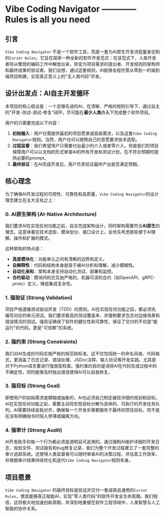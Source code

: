 # Vibe Coding Navigator ———— Rules is all you need

## 引言

`Vibe Coding Navigator` 不是一个软件工具，而是一套为AI原生开发流程量身定制的`Cursor Rules`。它旨在探索一种全新的软件开发范式：在该范式下，人类开发者将从繁琐的编码工作中解放出来，转变为项目需求的提出者、开发规则的架构师和最终成果的验证者。我们设想，通过这套规则，AI能够全程托管从零到一的端到端项目构建，实现真正意义上的"无人类代码"开发。

## 设计出发点：AI自主开发循环

本项目的核心假设是：一个足够先进的AI，在清晰、严格的规则引导下，通过自主的"开发-测试-调试-修复"闭环，尽可能在**最少人类介入**下完成整个软件项目。

用户的只需要完成以下内容：
1.  **初始输入**：用户仅需提供最初的项目愿景或高级需求，以及这套`Vibe Coding Navigator`规则。当然，用户也可以按照自己的意愿要求技术选型。
2.  **过程监督**：我们希望用户只需要付出最少的介入或者零介入。但是我们的项目保障用户可以以文档的形式审查AI的所有开发和测试计划，在不符合预期时提供必要的prompt。
3.  **最终验证**：在AI完成开发后，用户负责验证最终产出是否满足预期。

## 核心理念

为了确保AI开发过程的可控性、可靠性和高质量，`Vibe Coding Navigator`的设计理念建立在五大支柱之上：

### 0. AI原生架构 (AI-Native Architecture)

我们要求AI在实现任何功能之前，自主完成架构设计，同时架构需要符合**AI原生**的理念。这意味着在技术选型、模块划分、接口设计上，会优先考虑那些便于AI理解、操作和扩展的模式。

这种架构的特点是：
-   **高度模块化**：功能单元之间有清晰的边界和定义。
-   **自解释性**：代码和结构本身就易于被AI分析和理解，减少模糊性。
-   **自动化亲和**：架构本身支持自动化测试、部署和监控。
-   **合约驱动**：模块间的交互由严格的、机器可读的合约（如OpenAPI、gRPC-proto）定义，降低集成复杂性。

### 1. 强验证 (Strong Validation)

项目严格遵循测试驱动开发（TDD）的原则。AI在实现任何功能之前，都必须先编写对应的单元测试。我们要求极高的测试覆盖率，并强制要求包含对边缘场景和错误情况的测试。强验证确保了软件的健壮性和可靠性，保证了交付的不仅是"能运行"的代码，更是"可信赖"的系统。

### 2. 强约束 (Strong Constraints)

我们对AI生成的代码实施严格的规范和标准。这不仅包括统一的命名风格、代码格式，更涵盖了日志记录、错误处理、JSDoc注释、输入验证等开发实践，尤其是对于Python语言要进行强类型检查。强约束的目的是消除AI在代码生成过程中的不确定性，同时能够及时抛出错误使得AI可以自我修复。

### 3. 强目标 (Strong Goal)

即使用户的初始需求是模糊或抽象的，AI也必须自己制定展现详细的规划和目标。AI在实现任何功能之前，需要主动将宏观目标分解为具体的、可执行的开发任务队列。AI需要持续自我对齐，确保每一个开发步骤都服务于最终的项目目标，而不是在没有明确指令时陷入停滞或偏离方向。

### 4. 强审计 (Strong Audit)

AI开发助手的每一个行为都必须是透明且可追溯的。通过强制AI维护详细的开发日志、规划文件、测试报告和bug修复记录，我们为整个开发过程建立了一套完整的审计追踪系统。这使得人类监督者可以随时审查AI的决策过程、评估其工作效率，并根据审计结果持续优化和迭代`Vibe Coding Navigator`规则本身。

## 项目愿景

`Vibe Coding Navigator` 的最终目标是验证并交付一套成熟且通用的`Cursor Rules`，使其能够真正赋能AI，实现"零人类代码"的软件开发全生命周期。我们相信，这将极大地加速创新周期，并深刻地重塑在软件工程领域中，人类智慧与人工智能的协作关系。 
